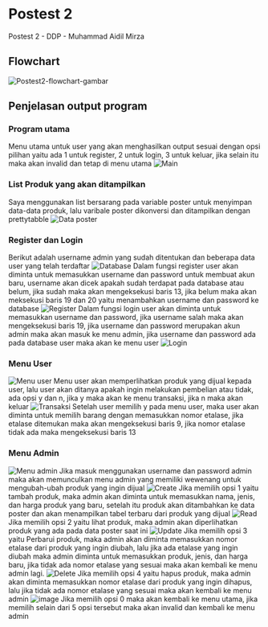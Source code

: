 # Postest 2
Postest 2 - DDP - Muhammad Aidil Mirza

## Flowchart
![Postest2-flowchart-gambar](https://github.com/aidlmrza/Postest2/assets/144346363/2afc0776-3701-4d37-9d55-a41d96ec71a7)


## Penjelasan output program
### Program utama
Menu utama untuk user yang akan menghasilkan output sesuai dengan opsi pilihan yaitu ada 1 untuk register, 2 untuk login, 3 untuk keluar, jika selain itu maka akan invalid dan tetap di menu utama
![Main](https://github.com/aidlmrza/Postest2/assets/144346363/9fd298df-bf8d-4d20-95c4-2365c629ef2d)

### List Produk yang akan ditampilkan
Saya menggunakan list bersarang pada variable poster untuk menyimpan data-data produk, lalu varibale poster dikonversi dan ditampilkan dengan prettytabble
![Data poster](https://github.com/aidlmrza/Postest2/assets/144346363/999eaf85-4942-4081-ba5c-b3ef2dff7e21)


### Register dan Login
Berikut adalah username admin yang sudah ditentukan dan beberapa data user yang telah terdaftar
![Database](https://github.com/aidlmrza/Postest2/assets/144346363/da25f090-4d8e-49df-a190-7d3b942cdbe4)
Dalam fungsi register user akan diminta untuk memasukkan username dan password untuk membuat akun baru, username akan dicek apakah sudah terdapat pada database atau belum, jika sudah maka akan mengeksekusi baris 13, jika belum maka akan meksekusi baris 19 dan 20 yaitu menambahkan username dan password ke database
![Register](https://github.com/aidlmrza/Postest2/assets/144346363/606a86f3-ff5c-4c07-a9f4-ac4afcd3a737)
Dalam fungsi login user akan diminta untuk memasukkan username dan password, jika username salah maka akan mengeksekusi baris 19, jika username dan password merupakan akun admin maka akan masuk ke menu admin, jika username dan password ada pada database user maka akan ke menu user
![Login](https://github.com/aidlmrza/Postest2/assets/144346363/59f84507-6436-4a63-a995-ad488b38e962)

### Menu User
![Menu user](https://github.com/aidlmrza/Postest2/assets/144346363/46f6d846-d0c0-4ec8-a427-cf04ff086f23)
Menu user akan memperlihatkan produk yang dijual kepada user, lalu user akan ditanya apakah ingin melakukan pembelian atau tidak, ada opsi y dan n, jika y maka akan ke menu transaksi, jika n maka akan keluar
![Transaksi](https://github.com/aidlmrza/Postest2/assets/144346363/9f1ae911-e1e9-4bb9-8f1b-4c46a3294db2)
Setelah user memilih y pada menu user, maka user akan diminta untuk memilih barang dengan memasukkan nomor etalase, jika etalase ditemukan maka akan mengeksekusi baris 9, jika nomor etalase tidak ada maka mengeksekusi baris 13

### Menu Admin
![Menu admin](https://github.com/aidlmrza/Postest2/assets/144346363/00e2094d-9e30-4641-84cd-d8a2de65abf4)
Jika masuk menggunakan username dan password admin maka akan memunculkan menu admin yang memiliki wewenang untuk mengubah-ubah produk yang ingin dijual
![Create](https://github.com/aidlmrza/Postest2/assets/144346363/8a51be67-d321-4ddc-88af-c9be4447fd99)
Jika memilih opsi 1 yaitu tambah produk, maka admin akan diminta untuk memasukkan nama, jenis, dan harga produk yang baru, setelah itu produk akan ditambahkan ke data poster dan akan menampilkan tabel terbaru dari produk yang dijual
![Read](https://github.com/aidlmrza/Postest2/assets/144346363/90e0e0c5-8f56-45b9-8ea7-458a6c909865)
Jika memilih opsi 2 yaitu lihat produk, maka admin akan diperlihatkan produk yang ada pada data poster saat ini
![Update](https://github.com/aidlmrza/Postest2/assets/144346363/72bebc1e-ec49-4101-b22b-bc605b289481)
Jika memilih opsi 3 yaitu Perbarui produk, maka admin akan diminta memasukkan nomor etalase dari produk yang ingin diubah, lalu jika ada etalase yang ingin diubah maka admin diminta untuk memasukkan produk, jenis, dan harga baru, jika tidak ada nomor etalase yang sesuai maka akan kembali ke menu admin lagi.
![Delete](https://github.com/aidlmrza/Postest2/assets/144346363/6923b873-09a3-4fa4-9c4a-75aeb345eaaa)
Jika memilih opsi 4 yaitu hapus produk, maka admin akan diminta memasukkan nomor etalase dari produk yang ingin dihapus, lalu jika tidak ada nomor etalase yang sesuai maka akan kembali ke menu admin
![image](https://github.com/aidlmrza/Postest2/assets/144346363/ff41cafa-36f2-4af0-aef5-13149da186ce)
Jika memilih opsi 0 maka akan kembali ke menu utama, jika memilih selain dari 5 opsi tersebut maka akan invalid dan kembali ke menu admin



